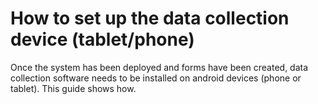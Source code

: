 # How to set up the data collection device (tablet/phone)

Once the system has been deployed and forms have been created, data collection software needs to be installed on android devices (phone or tablet). This guide shows how.
